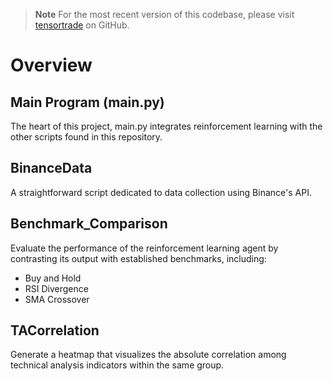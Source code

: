 > **Note**
> For the most recent version of this codebase, please visit [tensortrade](https://github.com/StephanAkkerman/TensorTrade) on GitHub.

# Overview
## Main Program (main.py)
The heart of this project, main.py integrates reinforcement learning with the other scripts found in this repository.

## BinanceData
A straightforward script dedicated to data collection using Binance's API.

## Benchmark_Comparison
Evaluate the performance of the reinforcement learning agent by contrasting its output with established benchmarks, including:

- Buy and Hold
- RSI Divergence
- SMA Crossover

## TACorrelation
Generate a heatmap that visualizes the absolute correlation among technical analysis indicators within the same group.

